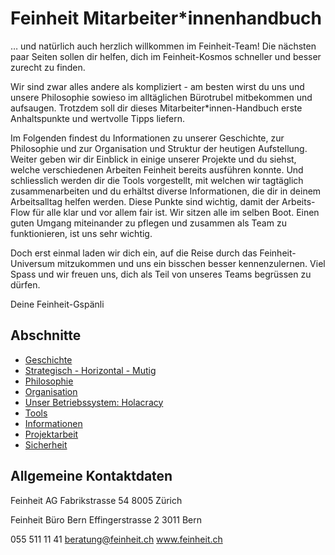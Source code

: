 # Feinheit Mitarbeiter*innenhandbuch

… und natürlich auch herzlich willkommen im Feinheit-Team! Die nächsten paar Seiten sollen dir helfen, dich im Feinheit-Kosmos schneller und besser zurecht zu finden.

Wir sind zwar alles andere als kompliziert - am besten wirst du uns und unsere Philosophie sowieso im alltäglichen Bürotrubel mitbekommen und aufsaugen. Trotzdem soll dir dieses Mitarbeiter*innen-Handbuch erste Anhaltspunkte und wertvolle Tipps liefern.

Im Folgenden findest du Informationen zu unserer Geschichte, zur Philosophie und zur Organisation und Struktur der heutigen Aufstellung. Weiter geben wir dir Einblick in einige unserer Projekte und du siehst, welche verschiedenen Arbeiten Feinheit bereits ausführen konnte. Und schliesslich werden dir die Tools vorgestellt, mit welchen wir tagtäglich zusammenarbeiten und du erhältst diverse Informationen, die dir in deinem Arbeitsalltag helfen werden. Diese Punkte sind wichtig, damit der Arbeits-Flow für alle klar und vor allem fair ist. Wir sitzen alle im selben Boot. Einen guten Umgang miteinander zu pflegen und zusammen als Team zu funktionieren, ist uns sehr wichtig.

Doch erst einmal laden wir dich ein, auf die Reise durch das Feinheit-Universum mitzukommen und uns ein bisschen besser kennenzulernen.
Viel Spass und wir freuen uns, dich als Teil von unseres Teams begrüssen zu dürfen.

Deine Feinheit-Gspänli


## Abschnitte

* [Geschichte](geschichte.md)
* [Strategisch - Horizontal - Mutig](strategisch-horizontal-mutig.md)
* [Philosophie](philosophie.md)
* [Organisation](organisation.md)
* [Unser Betriebssystem: Holacracy](holacracy.md)
* [Tools](tools.md)
* [Informationen](informationen.md)
* [Projektarbeit](projektarbeit.md)
* [Sicherheit](sicherheit.md)

## Allgemeine Kontaktdaten

Feinheit AG
Fabrikstrasse 54
8005 Zürich

Feinheit Büro Bern
Effingerstrasse 2
3011 Bern

055 511 11 41
beratung@feinheit.ch
www.feinheit.ch
